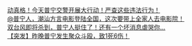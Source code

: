   
[动真格！今天普宁交警开展大行动！严查这些违法行为！](http://www.dianyue.me/archives/123/1slbobly6swkqg7q/)  
[@普宁人，潮汕方言电影登陆全国，这次要带上全家人去电影院！](http://www.dianyue.me/archives/223/egby6flg00waaoyl/)  
[双台风即将杀到，普宁人挺住了！还有一个坏消息虐哭你...](http://www.dianyue.me/archives/721/zm1fczu78r1pf5tc/)  
[【突发】昨晚普宁发生聚众斗殴，致1死6伤！](http://www.dianyue.me/archives/747/h4n8heen211h8lxk/)